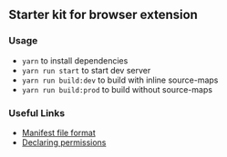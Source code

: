 ## Starter kit for browser extension

### Usage

- `yarn` to install dependencies
- `yarn run start` to start dev server
- `yarn run build:dev` to build with inline source-maps
- `yarn run build:prod` to build without source-maps

### Useful Links

- [Manifest file format](https://developer.chrome.com/docs/extensions/mv3/manifest/)
- [Declaring permissions](https://developer.chrome.com/docs/extensions/mv3/declare_permissions/)